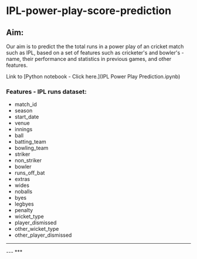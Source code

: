# IPL-power-play-score-prediction

## Aim:
Our aim is to predict the the total runs in a power play of an cricket match such as IPL, based on a set of features such as cricketer's and bowler's - name, their performance and statistics in previous games, and other features.

Link to [Python notebook - Click here.](IPL Power Play Prediction.ipynb)


### Features  - IPL runs dataset:
- match_id
- season
- start_date
- venue
- innings
- ball
- batting_team
- bowling_team
- striker
- non_striker
- bowler
- runs_off_bat
- extras
- wides
- noballs
- byes
- legbyes
- penalty
- wicket_type
- player_dismissed
- other_wicket_type
- other_player_dismissed

<hr>
---
***